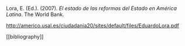 
Lora, E. (Ed.). (2007). _El estado de las reformas del Estado en América Latina_. The World Bank.

http://americo.usal.es/ciudadania20/sites/default/files/EduardoLora.pdf

[[bibliography]]